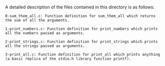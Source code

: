 A detailed description of the files contained in this directory is as follows:

	0-sum_them_all.c: Function definition for sum_them_all which returns the sum of all the arguments.

	1-print_numbers.c: Function definition for print_numbers which prints all the numbers passed as arguments.

	2-print_strings.c: Function definition for print_strings which prints all the strings passed as arguments.

	3-print_all.c: Function definition for print_all which prints anything (a basic replica of the stdio.h library function printf).
